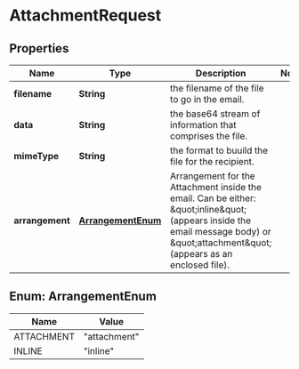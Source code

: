 # AttachmentRequest

## Properties
Name | Type | Description | Notes
------------ | ------------- | ------------- | -------------
**filename** | **String** | the filename of the file to go in the email. | 
**data** | **String** | the base64 stream of information that comprises the file. | 
**mimeType** | **String** | the format to buuild the file for the recipient. | 
**arrangement** | [**ArrangementEnum**](#ArrangementEnum) | Arrangement for the Attachment inside the email. Can be either: \&quot;inline\&quot; (appears inside the email message body) or \&quot;attachment\&quot; (appears as an enclosed file). | 

<a name="ArrangementEnum"></a>
## Enum: ArrangementEnum
Name | Value
---- | -----
ATTACHMENT | &quot;attachment&quot;
INLINE | &quot;inline&quot;
